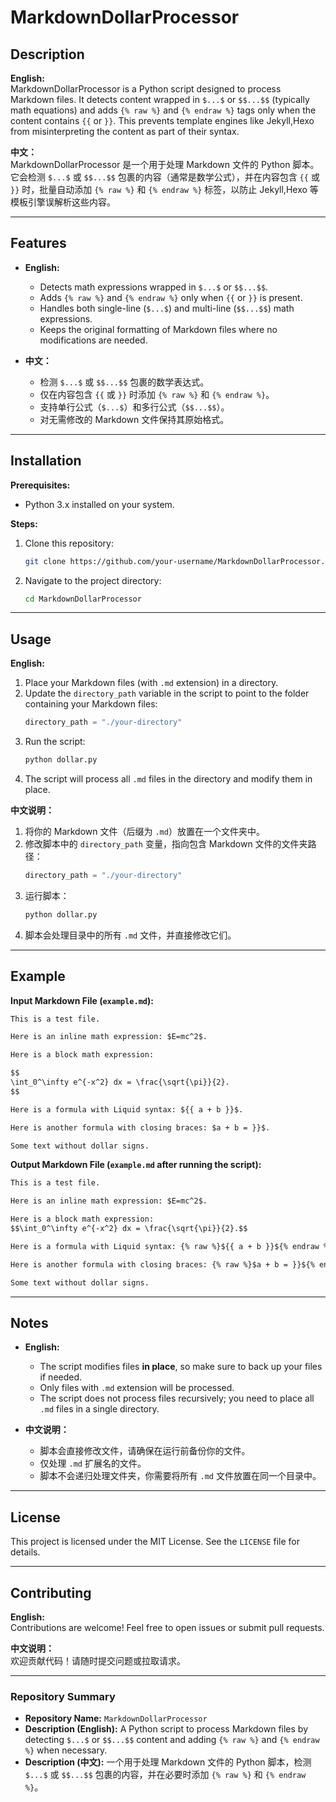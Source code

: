 # MarkdownDollarProcessor

## Description

**English:**  
MarkdownDollarProcessor is a Python script designed to process Markdown files. It detects content wrapped in `$...$` or `$$...$$` (typically math equations) and adds `{% raw %}` and `{% endraw %}` tags only when the content contains `{{` or `}}`. This prevents template engines like Jekyll,Hexo from misinterpreting the content as part of their syntax.

**中文：**  
MarkdownDollarProcessor 是一个用于处理 Markdown 文件的 Python 脚本。它会检测 `$...$` 或 `$$...$$` 包裹的内容（通常是数学公式），并在内容包含 `{{` 或 `}}` 时，批量自动添加 `{% raw %}` 和 `{% endraw %}` 标签，以防止 Jekyll,Hexo 等模板引擎误解析这些内容。

---

## Features

- **English:**

  - Detects math expressions wrapped in `$...$` or `$$...$$`.
  - Adds `{% raw %}` and `{% endraw %}` only when `{{` or `}}` is present.
  - Handles both single-line (`$...$`) and multi-line (`$$...$$`) math expressions.
  - Keeps the original formatting of Markdown files where no modifications are needed.

- **中文：**
  - 检测 `$...$` 或 `$$...$$` 包裹的数学表达式。
  - 仅在内容包含 `{{` 或 `}}` 时添加 `{% raw %}` 和 `{% endraw %}`。
  - 支持单行公式（`$...$`）和多行公式（`$$...$$`）。
  - 对无需修改的 Markdown 文件保持其原始格式。

---

## Installation

**Prerequisites:**

- Python 3.x installed on your system.

**Steps:**

1. Clone this repository:
   ```bash
   git clone https://github.com/your-username/MarkdownDollarProcessor.git
   ```
2. Navigate to the project directory:
   ```bash
   cd MarkdownDollarProcessor
   ```

---

## Usage

**English:**

1. Place your Markdown files (with `.md` extension) in a directory.
2. Update the `directory_path` variable in the script to point to the folder containing your Markdown files:
   ```python
   directory_path = "./your-directory"
   ```
3. Run the script:
   ```bash
   python dollar.py
   ```
4. The script will process all `.md` files in the directory and modify them in place.

**中文说明：**

1. 将你的 Markdown 文件（后缀为 `.md`）放置在一个文件夹中。
2. 修改脚本中的 `directory_path` 变量，指向包含 Markdown 文件的文件夹路径：
   ```python
   directory_path = "./your-directory"
   ```
3. 运行脚本：
   ```bash
   python dollar.py
   ```
4. 脚本会处理目录中的所有 `.md` 文件，并直接修改它们。

---

## Example

**Input Markdown File (`example.md`):**

```markdown
This is a test file.

Here is an inline math expression: $E=mc^2$.

Here is a block math expression:

$$
\int_0^\infty e^{-x^2} dx = \frac{\sqrt{\pi}}{2}.
$$

Here is a formula with Liquid syntax: ${{ a + b }}$.

Here is another formula with closing braces: $a + b = }}$.

Some text without dollar signs.
```

**Output Markdown File (`example.md` after running the script):**

```markdown
This is a test file.

Here is an inline math expression: $E=mc^2$.

Here is a block math expression:
$$\int_0^\infty e^{-x^2} dx = \frac{\sqrt{\pi}}{2}.$$

Here is a formula with Liquid syntax: {% raw %}${{ a + b }}${% endraw %}.

Here is another formula with closing braces: {% raw %}$a + b = }}${% endraw %}.

Some text without dollar signs.
```

---

## Notes

- **English:**

  - The script modifies files **in place**, so make sure to back up your files if needed.
  - Only files with `.md` extension will be processed.
  - The script does not process files recursively; you need to place all `.md` files in a single directory.

- **中文说明：**
  - 脚本会直接修改文件，请确保在运行前备份你的文件。
  - 仅处理 `.md` 扩展名的文件。
  - 脚本不会递归处理文件夹，你需要将所有 `.md` 文件放置在同一个目录中。

---

## License

This project is licensed under the MIT License. See the `LICENSE` file for details.

---

## Contributing

**English:**  
Contributions are welcome! Feel free to open issues or submit pull requests.

**中文说明：**  
欢迎贡献代码！请随时提交问题或拉取请求。

---

### Repository Summary

- **Repository Name:** `MarkdownDollarProcessor`
- **Description (English):** A Python script to process Markdown files by detecting `$...$` or `$$...$$` content and adding `{% raw %}` and `{% endraw %}` when necessary.
- **Description (中文):** 一个用于处理 Markdown 文件的 Python 脚本，检测 `$...$` 或 `$$...$$` 包裹的内容，并在必要时添加 `{% raw %}` 和 `{% endraw %}`。
